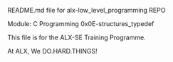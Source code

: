 README.md file for alx-low_level_programming REPO

Module: C Programming
0x0E-structures_typedef

This file is for the ALX-SE Training Programme.

At ALX, We DO.HARD.THINGS!
